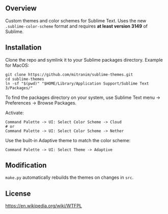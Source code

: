 ## Overview

Custom themes and color schemes for Sublime Text. Uses the new `.sublime-color-scheme` format and requires **at least version 3149** of Sublime.

## Installation

Clone the repo and symlink it to your Sublime packages directory. Example for MacOS:

    git clone https://github.com/mitranim/sublime-themes.git
    cd sublime-themes
    ln -sf "$(pwd)" "$HOME/Library/Application Support/Sublime Text 3/Packages/"

To find the packages directory on your system, use Sublime Text menu → Preferences → Browse Packages.

Activate:

    Command Palette -> UI: Select Color Scheme -> Cloud
    # or
    Command Palette -> UI: Select Color Scheme -> Nether

Use the built-in Adaptive theme to match the color scheme:

    Command Palette -> UI: Select Theme -> Adaptive

## Modification

`make.py` automatically rebuilds the themes on changes in `src`.

## License

https://en.wikipedia.org/wiki/WTFPL
